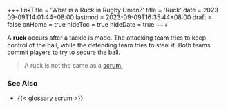 +++
linkTitle = 'What is a Ruck in Rugby Union?'
title = 'Ruck'
date = 2023-09-09T14:01:44+08:00
lastmod = 2023-09-09T16:35:44+08:00
draft = false
onHome = true
hideToc = true
hideDate = true
+++

A **ruck**  occurs after a tackle is made. The attacking team tries to keep control of the ball, while the defending team tries to steal it. Both teams commit players to try to secure the ball.

> A ruck is not the same as a [scrum.](/glossary/scrum)

### See Also
- {{< glossary scrum >}}

<!-- {{< figure src="/img/scrum.png" title="Figure 1: A scrum. The ball is put in the middle and hooked backwards." >}} -->